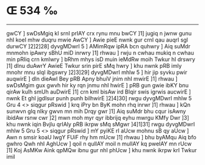 # Œ 534 ‰
---
gwCY ] swDsMgiq kI srnI prIAY crx rynu mnu bwCY ]1] jugiq n jwnw
gunu nhI koeI mhw duqru mwie AwCY ] Awie pieE nwnk gur crnI qau
auqrI sgl durwCY ]2]2]28] dyvgMDwrI 5 ] AMimRqw ipRA bcn quhwry ]
Aiq suMdr mnmohn ipAwry sBhU miD inrwry ]1] rhwau ] rwju n cwhau
mukiq n cwhau min pRIiq crn kmlwry ] bRhm mhys isD muin ieMdRw moih
Twkur hI drswry ]1] dInu duAwrY AwieE Twkur srin pirE sMq hwry ] khu
nwnk pRB imly mnohr mnu sIql ibgswry ]2]3]29] dyvgMDwrI mhlw 5
] hir jip syvku pwir auqwirE ] dIn dieAwl Bey pRB Apny bhuiV jnim
nhI mwirE ]1] rhwau ] swDsMgim gux gwvh hir ky rqn jnmu nhI
hwirE ] pRB gun gwie ibKY bnu qirAw kulh smUh auDwirE ]1] crn
kml bisAw ird BIqir swis igrwis aucwirE ] nwnk Et ghI jgdIsur
punh punh bilhwirE ]2]4]30]
rwgu dyvgMDwrI mhlw 5 Gru 4
<> siqgur pRswid ]
krq iPry bn ByK mohn rhq inrwr ]1] rhwau ] kQn sunwvn gIq nIky
gwvn mn mih Drqy gwr ]1] Aiq suMdr bhu cqur isAwny ibidAw rsnw
cwr ]2] mwn moh myr qyr ibbrijq eyhu mwrgu KMfy Dwr ]3] khu nwnk
iqin Bvjlu qrIAly pRB ikrpw sMq sMgwr ]4]1]31]
rwgu dyvgMDwrI mhlw 5 Gru 5
<> siqgur pRswid ]
mY pyiKE rI aUcw mohnu sB qy aUcw ] Awn n smsir koaU lwgY FUiF rhy hm
mUcw ]1] rhwau ] bhu byAMqu Aiq bfo gwhro Qwh nhI AghUcw ] qoil n
qulIAY moil n mulIAY kq pweIAY mn rUcw ]1] Koj AsMKw Aink qpMQw ibnu
gur nhI phUcw ] khu nwnk ikrpw krI Twkur imil
####
